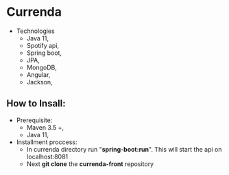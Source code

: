 # Currenda 
- Technologies
  - Java 11,
  - Spotify api, 
  - Spring boot,
  - JPA,
  - MongoDB,
  - Angular,
  - Jackson,
## How to Insall:
  - Prerequisite:
    - Maven 3.5 +,
    - Java 11,
  - Installment proccess:
    - In currenda directory run "**spring-boot:run**".
      This will start the api on localhost:8081
    - Next **git clone** the **currenda-front** repository

